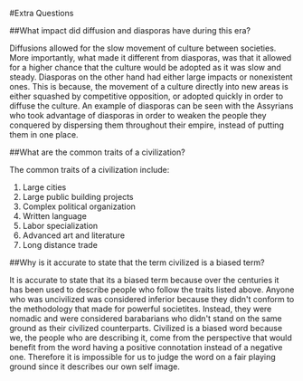 #Extra Questions 

##What impact did diffusion and diasporas have during this era? 

Diffusions allowed for the slow movement of culture between societies. More importantly, what made it different from diasporas, was that it allowed for a higher chance that the culture would be adopted as it was slow and steady. Diasporas on the other hand had either large impacts or nonexistent ones. This is because, the movement of a culture directly into new areas is either squashed by competitive opposition, or adopted quickly in order to diffuse the culture. An example of diasporas can be seen with the Assyrians who took advantage of diasporas in order to weaken the people they conquered by dispersing them throughout their empire, instead of putting them in one place. 

##What are the common traits of a civilization? 

The common traits of a civilization include: 

1. Large cities 
2. Large public building projects 
3. Complex political organization 
4. Written language 
5. Labor specialization 
6. Advanced art and literature 
7. Long distance trade 

##Why is it accurate to state that the term civilized is a biased term? 

It is accurate to state that its a biased term because over the centuries it has been used to describe people who follow the traits listed above. Anyone who was uncivilized was considered inferior because they didn't conform to the methodology that made for powerful societites. Instead, they were nomadic and were considered barabarians who didn't stand on the same ground as their civilized counterparts. Civilized is a biased word because we, the people who are describing it, come from the perspective that would benefit from the word having a positive connotation instead of a negative one. Therefore it is impossible for us to judge the word on a fair playing ground since it describes our own self image. 